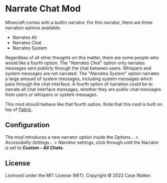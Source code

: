 # Narrate Chat Mod

Minecraft comes with a builtin narrator. For this narrator, there are three narration options available:

* Narrates All
* Narrates Chat
* Narrates System

Regardless of all other thoughts on this matter, there are some people who would like a fourth option. The "_Narrates 
Chat_" option only narrates messages sent publicly through the chat between users. Whispers and system messages are not
narrated. The "_Narrates System_" option narrates a large amount of system messages, including system messages which
pass through the chat interface. A fourth option of narration could be to narrate all chat interface messages, whether
they are public chat messages from users or whispers or system messages.

This mod should behave like that fourth option. Note that this mod is built on top of [Fabric](https://fabricmc.net/).

## Configuration

The mod introduces a new narrator option inside the _Options..._ > _Accessibility Settings..._ > _Narrator_ settings,
click through until the Narrator is set to _**Custom - All Chats**_.

## License

Licensed under the MIT License (MIT). Copyright © 2022 Case Walker.
